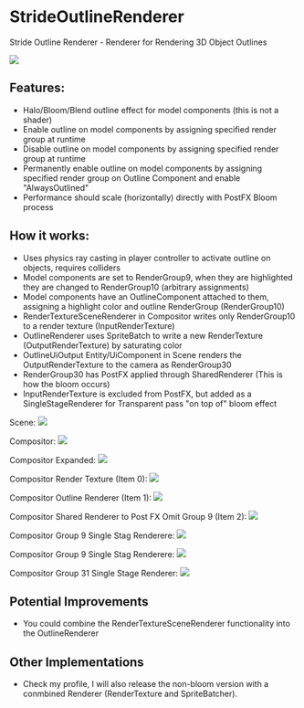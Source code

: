 # StrideOutlineRenderer
Stride Outline Renderer - Renderer for Rendering 3D Object Outlines

 <img src="Screenshots/StrideOutlineRenderer.png">

## Features:
- Halo/Bloom/Blend outline effect for model components (this is not a shader)
- Enable outline on model components by assigning specified render group at runtime
- Disable outline on model components by assigning specified render group at runtime
- Permanently enable outline on model components by assigning specified render group on Outline Component and enable "AlwaysOutlined"
- Performance should scale (horizontally) directly with PostFX Bloom process

## How it works:
- Uses physics ray casting in player controller to activate outline on objects, requires colliders
- Model components are set to RenderGroup9, when they are highlighted they are changed to RenderGroup10 (arbitrary assignments)
- Model components have an OutlineComponent attached to them, assigning a highlight color and outline RenderGroup (RenderGroup10)
- RenderTextureSceneRenderer in Compositor writes only RenderGroup10 to a render texture (InputRenderTexture)
- OutlineRenderer uses SpriteBatch to write a new RenderTexture (OutputRenderTexture) by saturating color
- OutlineUiOutput Entity/UiComponent in Scene renders the OutputRenderTexture to the camera as RenderGroup30
- RenderGroup30 has PostFX applied through SharedRenderer (This is how the bloom occurs)
- InputRenderTexture is excluded from PostFX, but added as a SingleStageRenderer for Transparent pass "on top of" bloom effect

Scene:
<img src="Screenshots/Scene.png">

Compositor:
 <img src="Screenshots/Compositor.png">
 
Compositor Expanded:
<img src="Screenshots/CompositorExpanded.png">
  
Compositor Render Texture (Item 0):
<img src="Screenshots/GroupRenderToTexture.png">

Compositor Outline Renderer (Item 1):
<img src="Screenshots/OutlineRenderer.png">

Compositor Shared Renderer to Post FX Omit Group 9 (Item 2):
<img src="Screenshots/OmiGroupSharedRenderer.png">

Compositor Group 9 Single Stag Renderere:
<img src="Screenshots/OmitGroupSharedRenderer.png">

Compositor Group 9 Single Stag Renderere:
<img src="Screenshots/OmitGroupSharedRenderer.png">

Compositor Group 31 Single Stage Renderer:
<img src="Screenshots/Group31SingleStage.png">
 
## Potential Improvements
- You could combine the RenderTextureSceneRenderer functionality into the OutlineRenderer

## Other Implementations
- Check my profile, I will also release the non-bloom version with a conmbined Renderer (RenderTexture and SpriteBatcher).


